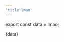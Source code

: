 ```yaml
---
'title:lmao'
---
```



export const data = lmao;

<div class="p-4 flex flex column max-w-xl h-full">
  {data}
</div>
